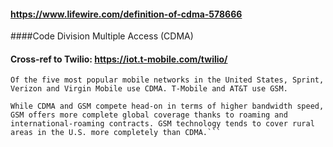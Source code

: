 #### https://www.lifewire.com/definition-of-cdma-578666
####Code Division Multiple Access (CDMA)


#### Cross-ref to Twilio: https://iot.t-mobile.com/twilio/

```Of the five most popular mobile networks in the United States, Sprint, Verizon and Virgin Mobile use CDMA. T-Mobile and AT&T use GSM.```

```Coverage
While CDMA and GSM compete head-on in terms of higher bandwidth speed, GSM offers more complete global coverage thanks to roaming and international-roaming contracts. GSM technology tends to cover rural areas in the U.S. more completely than CDMA.```
